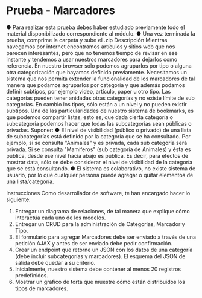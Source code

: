 # Prueba - Marcadores

● Para realizar esta prueba debes haber estudiado previamente todo el material
disponibilizado correspondiente al módulo.
● Una vez terminada la prueba, comprime la carpeta y sube el .zip
Descripción
Mientras navegamos por internet encontramos artículos y sitios web que nos parecen
interesantes, pero que no tenemos tiempo de revisar en ese instante y tendemos a usar
nuestros marcadores para dejarlos como referencia.
En nuestro browser sólo podemos agruparlos por tipo o alguna otra categorización que
hayamos definido previamente.
Necesitamos un sistema que nos permita extender la funcionalidad de los marcadores de
tal manera que podamos agruparlos por categoría y que además podamos definir subtipos,
por ejemplo video, artículo, paper u otro tipo. Las categorías pueden tener anidadas otras
categorías y no existe límite de sub categorías. En cambio los tipos, sólo están a un nivel y
no pueden existir subtipos.
Una de las particularidades de nuestro sistema de bookmarks, es que podemos compartir
listas, esto es, que dada cierta categoría o subcategoría podemos hacer que todas las
subcategorías sean públicas o privadas.
Suponer:
● El nivel de visibilidad (público o privado) de una lista de subcategorías está definido
por la categoría que se ha consultado. Por ejemplo, si se consulta "Animales" y es
privada, cada sub categoría será privada. Si se consulta "Mamíferos" (sub categoría
de Animales) y ésta es pública, desde ese nivel hacia abajo es pública. Es decir, para
efectos de mostrar data, sólo se debe considerar el nivel de visibilidad de la
categoría que se está consultando.
● El sistema es colaborativo, no existe sistema de usuario, por lo que cualquier
persona puede agregar o quitar elementos de una lista/categoría.

Instrucciones
Como desarrollador de software, te han encargado hacer lo siguiente:

1. Entregar un diagrama de relaciones, de tal manera que explique cómo interactúa
   cada uno de los modelos.
2. Entregar un CRUD para la administración de Categorías, Marcador y Tipo.
3. El formulario para agregar Marcadores debe ser enviado a través de una petición
   AJAX y antes de ser enviado debe pedir confirmación.
4. Crear un endpoint que retorne un JSON con los datos de una categoría (debe incluir
   subcategorías y marcadores). El esquema del JSON de salida debe quedar a su
   criterio.
5. Inicialmente, nuestro sistema debe contener al menos 20 registros predefinidos.
6. Mostrar un gráfico de torta que muestre cómo están distribuidos los tipos de
   marcadores.
